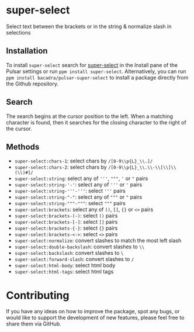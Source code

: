# super-select

Select text between the brackets or in the string & normalize slash in selections

## Installation

To install `super-select` search for [super-select](https://web.pulsar-edit.dev/packages/super-select) in the Install pane of the Pulsar settings or run `ppm install super-select`. Alternatively, you can run `ppm install bacadra/pulsar-super-select` to install a package directly from the Github repository.

## Search

The search begins at the cursor position to the left. When a matching character is found, then it searches for the closing character to the right of the cursor.

## Methods

- `super-select:chars-1`: select chars by `/[0-9\\p{L}_\\.]/`
- `super-select:chars-2`: select chars by `/[0-9\\p{L}_\\.\\-\\[\\]\\(\\)#]/`
- `super-select:string`: select any of `'''`, `"""`, `'` or `"` pairs
- `super-select:string-'-'`: select any of `'''` or `'` pairs
- `super-select:string-'''-'''`: select `'''` pairs
- `super-select:string-"-"`: select any of `"""` or `"` pairs
- `super-select:string-"""-"""`: select `"""` pairs
- `super-select:brackets`: select any of `()`, `[]`, `{}` or `<>` pairs
- `super-select:brackets-(-)`: select `()` pairs
- `super-select:brackets-[-]`: select `[]` pairs
- `super-select:brackets-{-}`: select `{}` pairs
- `super-select:brackets-<->`: select `<>` pairs
- `super-select:normalize`: convert slashes to match the most left slash
- `super-select:double-backslash`: convert slashes to `\\`
- `super-select:backslash`: convert slashes to `\`
- `super-select:forward-slash`: convert slashes to `/`
- `super-select:html-body`: select html body
- `super-select:html-tags`: select html tags

# Contributing

If you have any ideas on how to improve the package, spot any bugs, or would like to support the development of new features, please feel free to share them via GitHub.
